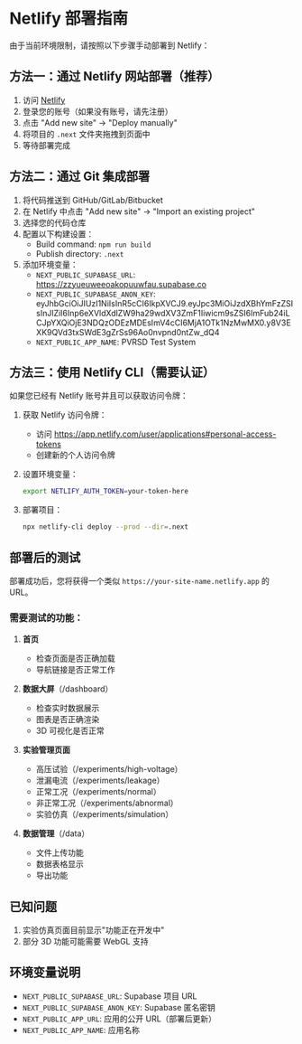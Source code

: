 # Netlify 部署指南

由于当前环境限制，请按照以下步骤手动部署到 Netlify：

## 方法一：通过 Netlify 网站部署（推荐）

1. 访问 [Netlify](https://app.netlify.com/)
2. 登录您的账号（如果没有账号，请先注册）
3. 点击 "Add new site" -> "Deploy manually"
4. 将项目的 `.next` 文件夹拖拽到页面中
5. 等待部署完成

## 方法二：通过 Git 集成部署

1. 将代码推送到 GitHub/GitLab/Bitbucket
2. 在 Netlify 中点击 "Add new site" -> "Import an existing project"
3. 选择您的代码仓库
4. 配置以下构建设置：
   - Build command: `npm run build`
   - Publish directory: `.next`
5. 添加环境变量：
   - `NEXT_PUBLIC_SUPABASE_URL`: https://zzyueuweeoakopuuwfau.supabase.co
   - `NEXT_PUBLIC_SUPABASE_ANON_KEY`: eyJhbGciOiJIUzI1NiIsInR5cCI6IkpXVCJ9.eyJpc3MiOiJzdXBhYmFzZSIsInJlZiI6Inp6eXVldXdlZW9ha29wdXV3ZmF1Iiwicm9sZSI6ImFub24iLCJpYXQiOjE3NDQzODEzMDEsImV4cCI6MjA1OTk1NzMwMX0.y8V3EXK9QVd3txSWdE3gZrSs96Ao0nvpnd0ntZw_dQ4
   - `NEXT_PUBLIC_APP_NAME`: PVRSD Test System

## 方法三：使用 Netlify CLI（需要认证）

如果您已经有 Netlify 账号并且可以获取访问令牌：

1. 获取 Netlify 访问令牌：
   - 访问 https://app.netlify.com/user/applications#personal-access-tokens
   - 创建新的个人访问令牌

2. 设置环境变量：
   ```bash
   export NETLIFY_AUTH_TOKEN=your-token-here
   ```

3. 部署项目：
   ```bash
   npx netlify-cli deploy --prod --dir=.next
   ```

## 部署后的测试

部署成功后，您将获得一个类似 `https://your-site-name.netlify.app` 的 URL。

### 需要测试的功能：

1. **首页**
   - 检查页面是否正确加载
   - 导航链接是否正常工作

2. **数据大屏**（/dashboard）
   - 检查实时数据展示
   - 图表是否正确渲染
   - 3D 可视化是否正常

3. **实验管理页面**
   - 高压试验（/experiments/high-voltage）
   - 泄漏电流（/experiments/leakage）
   - 正常工况（/experiments/normal）
   - 非正常工况（/experiments/abnormal）
   - 实验仿真（/experiments/simulation）

4. **数据管理**（/data）
   - 文件上传功能
   - 数据表格显示
   - 导出功能

## 已知问题

1. 实验仿真页面目前显示"功能正在开发中"
2. 部分 3D 功能可能需要 WebGL 支持

## 环境变量说明

- `NEXT_PUBLIC_SUPABASE_URL`: Supabase 项目 URL
- `NEXT_PUBLIC_SUPABASE_ANON_KEY`: Supabase 匿名密钥
- `NEXT_PUBLIC_APP_URL`: 应用的公开 URL（部署后更新）
- `NEXT_PUBLIC_APP_NAME`: 应用名称